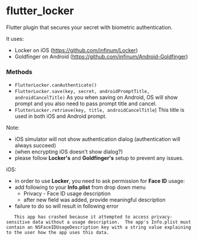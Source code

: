 # flutter_locker

Flutter plugin that secures your secret with biometric authentication.

It uses:
 - Locker on iOS (https://github.com/infinum/Locker)
 - Goldfinger on Android (https://github.com/infinum/Android-Goldfinger)
 
### Methods

- `FlutterLocker.canAuthenticate()`
- `FlutterLocker.save(key, secret, androidPromptTitle, androidCancelTitle)`
As you when saving on Android, OS will show prompt and you also need to pass prompt title and cancel.
- `FlutterLocker.retrieve(key, title, androidCancelTitle`)
This title is used in both iOS and Android prompt.
 
 
Note:
 - iOS simulator will not show authentication dialog (authentication will always succeed)
 - (when encrypting iOS doesn't show dialog?)
 - please follow **Locker's** and **Goldfinger's** setup to prevent any issues.

iOS:
 - in order to use **Locker**, you need to ask permission for __Face ID__ usage:
 - add following to your **Info.plist** from drop down menu
    - Privacy - Face ID usage description
    - after new field was added, provide meaningful description
 - failure to do so will result in following error
 ```
    This app has crashed because it attempted to access privacy-sensitive data without a usage description.  The app's Info.plist must contain an NSFaceIDUsageDescription key with a string value explaining to the user how the app uses this data.
```